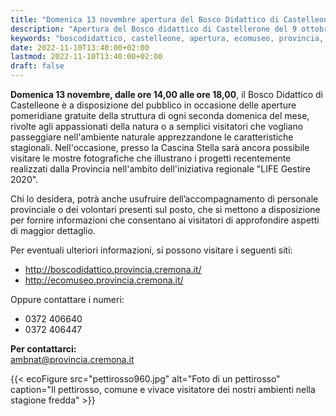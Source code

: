 ```yaml
---
title: "Domenica 13 novembre apertura del Bosco Didattico di Castelleone"
description: "Apertura del Bosco didattico di Castellerone del 9 ottobre 2022"
keywords: "boscodidattico, castelleone, apertura, ecomuseo, provincia, cremona, ambiente"
date: 2022-11-10T13:40:00+02:00
lastmod: 2022-11-10T13:40:00+02:00
draft: false
---
```

**Domenica 13 novembre, dalle ore 14,00 alle ore 18,00**, il Bosco Didattico di Castelleone è a disposizione del pubblico in occasione delle aperture pomeridiane gratuite della struttura di ogni seconda domenica del mese, rivolte agli appassionati della natura o a semplici visitatori che vogliano passeggiare nell'ambiente naturale apprezzandone le caratteristiche stagionali. Nell'occasione, presso la Cascina Stella sarà ancora possibile visitare le mostre fotografiche che illustrano i progetti recentemente realizzati dalla Provincia nell'ambito dell'iniziativa regionale "LIFE Gestire 2020".

Chi lo desidera, potrà anche usufruire dell’accompagnamento di personale provinciale o dei volontari presenti sul posto, che si mettono a disposizione per fornire informazioni che consentano ai visitatori di approfondire aspetti di maggior dettaglio.

Per eventuali ulteriori informazioni, si possono visitare i seguenti siti:

- http://boscodidattico.provincia.cremona.it/
- http://ecomuseo.provincia.cremona.it/

Oppure contattare i numeri: 

- 0372 406640
- 0372 406447

**Per contattarci:**  
[ambnat@provincia.cremona.it](mailto:ambnat@provincia.cremona.it)

{{< ecoFigure src="pettirosso960.jpg" alt="Foto di un pettirosso" caption="Il pettirosso, comune e vivace visitatore dei nostri ambienti nella stagione fredda" >}}
